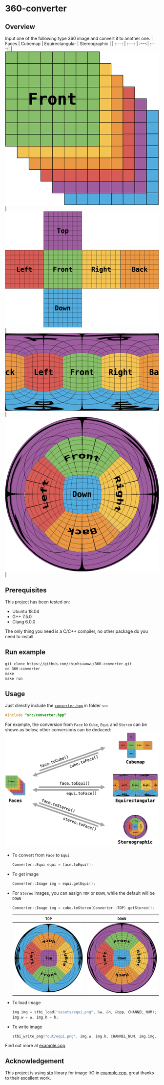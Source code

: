 # 360-converter

## Overview
Input one of the following type 360 image and convert it to another one.
| Faces | Cubemap | Equirectangular | Stereographic |
| :---: | :---: | :---:| :---:|
| ![](./assets/faces.png) | ![](./assets/cubemap.png) | ![](./assets/equi.png) | ![](./assets/stereo.png)|

## Prerequisites
This project has been tested on:
- Ubuntu 18.04
- G++ 7.5.0
- Clang 6.0.0

The only thing you need is a C/C++ compiler, no other package do you need to install.

## Run example
```
git clone https://github.com/chinhsuanwu/360-converter.git
cd 360-converter
make
make run
```

## Usage
Just directly include the [`converter.hpp`](https://github.com/chinhsuanwu/360-converter/blob/master/src/converter.hpp) in folder `src`
```c++
#include "src/converter.hpp"
```
For example, the conversion from `Face` to `Cube`, `Equi` and `Stereo` can be shown as below, other conversions can be deduced:
![](./assets/usage.png)

- To convert from `Face` to `Equi`
    ```c++
    Converter::Equi equi = face.toEqui();
    ```
- To get image
    ```c++
    Converter::Image img = equi.getEqui();
    ```
- For `Stereo` images, you can assign `TOP` or `DOWN`, while the default will be `DOWN`
    ```c++
    Converter::Image img = cube.toStereo(Converter::TOP).getStereo();
    ```
    | `TOP` | `DOWN` |
    | :---: | :---: |
    | ![](assets/stereo_top.png) | ![](assets/stereo.png) |

- To load image
    ```c++
    img.img = stbi_load("assets/equi.png", &w, &h, &bpp, CHANNEL_NUM);
	img.w = w, img.h = h;
    ```
- To write image
    ```c++
    stbi_write_png("out/equi.png", img.w, img.h, CHANNEL_NUM, img.img, img.w*CHANNEL_NUM);
    ```

Find out more at [example.cpp](https://github.com/chinhsuanwu/360-converter/blob/master/example/example.cpp)

## Acknowledgement
This project is using [stb](https://github.com/nothings/stb) library for image I/O in [example.cpp](https://github.com/chinhsuanwu/360-converter/blob/master/example/example.cpp), great thanks to their excellent work.